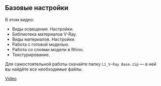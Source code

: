 ## Базовые настройки

В этом видео:

- Виды освещения. Настройки.
- Библиотека материалов V-Ray.
- Виды материалов. Настройки.
- Работа с готовой моделью.
- Работа со слоями модели в Rhino.
- Текстурирование.

Для самостоятельной работы скачайте папку `L1_V-Ray Base.zip` — в ней вы найдёте все необходимые файлы.

[Video](https://player.softculture.cc/embed/RHV/RHV_2.28.03_L1-2_First_Day)
